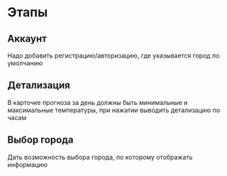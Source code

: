 # Этапы
## Аккаунт
Надо добавить регистрацию/авторизацию, где указывается город по умолчанию

## Детализация
В карточке прогноза за день должны быть минимальные и максимальные температуры, при нажатии выводить детализацию по часам

## Выбор города
Дать возможность выбора города, по которому отображать информацию